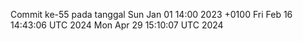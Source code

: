 Commit ke-55 pada tanggal Sun Jan 01 14:00 2023 +0100
Fri Feb 16 14:43:06 UTC 2024
Mon Apr 29 15:10:07 UTC 2024
